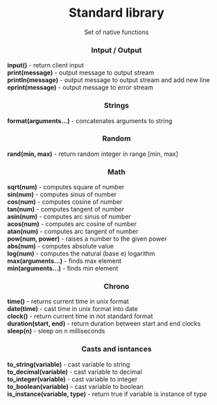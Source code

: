 <div align="center">
<h1>Standard library</h1>
Set of native functions
</div>

<div align="center">
<h3>Intput / Output</h3>
</div>

<b>input()</b> - return client input<br />
<b>print(message)</b> - output message to output stream<br />
<b>println(message)</b> - output message to output stream and add new line<br />
<b>eprint(message)</b> - output message to error stream<br />

<div align="center">
<h3>Strings</h3>
</div>

<b>format(arguments...)</b> - concatenates arguments to string<br />

<div align="center">
<h3>Random</h3>
</div>

<b>rand(min, max)</b> - return random integer in range [min, max]<br />

<div align="center">
<h3>Math</h3>
</div>

<b>sqrt(num)</b> - computes square of number<br />
<b>sin(num)</b> - computes sinus of number<br />
<b>cos(num)</b> - computes cosine of number<br />
<b>tan(num)</b> - computes tangent of number<br />
<b>asin(num)</b> - computes arc sinus of number<br />
<b>acos(num)</b> - computes arc cosine of number<br />
<b>atan(num)</b> - computes arc tangent of number<br />
<b>pow(num, power)</b> - raises a number to the given power<br />
<b>abs(num)</b> - computes absolute value<br />
<b>log(num)</b> - computes the natural (base e) logarithm<br />
<b>max(arguments...)</b> - finds max element<br />
<b>min(arguments...)</b> - finds min element<br />



<div align="center">
<h3>Chrono</h3>
</div>


<b>time()</b> - returns current time in unix format<br />
<b>date(time)</b> - cast time in unix format into date<br />
<b>clock()</b> - return current time in not standard format<br />
<b>duration(start, end)</b> - return duration between start and end clocks<br />
<b>sleep(n)</b> - sleep on n milliseconds<br />


<div align="center">
<h3>Casts and isntances</h3>
</div>

<b>to_string(variable)</b> - cast variable to string<br />
<b>to_decimal(variable)</b> - cast variable to decimal<br />
<b>to_integer(variable)</b> - cast variable to integer<br />
<b>to_boolean(variable)</b> - cast variable to boolean<br />
<b>is_instance(variable, type)</b> - return true if variable is instance of type<br />
